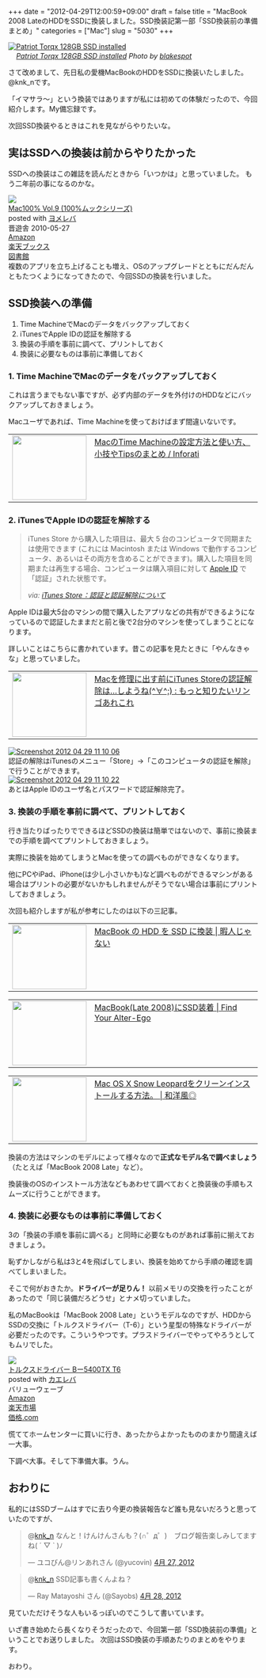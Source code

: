 +++
date = "2012-04-29T12:00:59+09:00"
draft = false
title = "MacBook 2008 LateのHDDをSSDに換装しました。SSD換装記第一部「SSD換装前の準備まとめ」"
categories = ["Mac"]
slug = "5030"
+++

<div class="center"><a href="http://www.flickr.com/photos/35448539@N00/4250766739/" title="Patriot Torqx 128GB SSD installed by blakespot, on Flickr" target="_blank"><img class="flickr_photo" src="http://farm3.static.flickr.com/2743/4250766739_bff84bd99c_z.jpg" alt="Patriot Torqx 128GB SSD installed" width=""/></a></div><cite class="flickr_photographer"><img src="http://farm4.static.flickr.com/3329/favicons/72157601614001242_7730.png" width="16" /><a href="http://www.flickr.com/photos/35448539@N00/4250766739/">Patriot Torqx 128GB SSD installed</a> Photo by <a href="http://www.flickr.com/photos/35448539@N00/">blakespot</a></cite>

さて改めまして、先日私の愛機MacBookのHDDをSSDに換装いたしました。@knk_nです。

「イマサラ〜」という換装ではありますが私には初めての体験だったので、今回紹介します。My備忘録です。

次回SSD換装やるときはこれを見ながらやりたいな。<!--more--><h2>実はSSDへの換装は前からやりたかった</h2>
SSDへの換装はこの雑誌を読んだときから「いつかは」と思っていました。
もう二年前の事になるのかな。

<div class="booklink-box"><div class="booklink-image"><a href="http://www.amazon.co.jp/exec/obidos/asin/4863911017/knkn-22/" rel="nofollow" target="_blank"><img src="http://ecx.images-amazon.com/images/I/51YC%2BDSeAkL._SL160_.jpg" style="border: none;" /></a></div><div class="booklink-info"><div class="booklink-name"><a href="http://www.amazon.co.jp/exec/obidos/asin/4863911017/knkn-22/" rel="nofollow" target="_blank">Mac100% Vol.9 (100%ムックシリーズ)</a><div class="booklink-powered-date">posted with <a href="http://yomereba.com" target="_blank">ヨメレバ</a></div></div><div class="booklink-detail"> 晋遊舎 2010-05-27    </div><div class="booklink-link2"><div class="shoplinkamazon"><a href="http://www.amazon.co.jp/exec/obidos/asin/4863911017/knkn-22/" rel="nofollow" target="_blank" title="アマゾン" >Amazon</a></div><div class="shoplinkrakuten"><a href="http://hb.afl.rakuten.co.jp/hgc/0f5dc138.501851a3.0f5dc139.bdbe2eb7/?pc=http%3A%2F%2Fbooks.rakuten.co.jp%2Frb%2F6496121%2F%3Fscid%3Daf_ich_link_urltxt%26m%3Dhttp%3A%2F%2Fm.rakuten.co.jp%2Fev%2Fbook%2F" rel="nofollow" target="_blank" title="楽天ブックス" >楽天ブックス</a></div><div class="shoplinktoshokan"><a href="http://calil.jp/book/4863911017" rel="nofollow" target="_blank" title="図書館" >図書館</a></div></div></div><div class="booklink-footer"></div></div>
複数のアプリを立ち上げることも増え、OSのアップグレードとともにだんだんともたつくようになってきたので、今回SSDの換装を行いました。


<h2>SSD換装への準備</h2>
<ol>
<li>Time MachineでMacのデータをバックアップしておく</li>
<li>iTunesでApple IDの認証を解除する</li>
<li>換装の手順を事前に調べて、プリントしておく</li>
<li>換装に必要なものは事前に準備しておく</li>
</ol>

<h3>1. Time MachineでMacのデータをバックアップしておく</h3>
これは言うまでもない事ですが、必ず内部のデータを外付けのHDDなどにバックアップしておきましょう。

Macユーザであれば、Time Machineを使っておけばまず間違いないです。

<table width="100%"><td valign="top" width="150"><a href="http://inforati.jp/apple/mac-tips-techniques/system-hints/how-to-use-mac-time-machine-back-up.html" target="_blank"><img border="0" src="http://capture.heartrails.com/150x130/shadow?http://inforati.jp/apple/mac-tips-techniques/system-hints/how-to-use-mac-time-machine-back-up.html" alt="" width="150" height="130" /></a></td><td valign="top"><a  href="http://inforati.jp/apple/mac-tips-techniques/system-hints/how-to-use-mac-time-machine-back-up.html" target="_blank">MacのTime Machineの設定方法と使い方、小技やTipsのまとめ / Inforati</a><script type="text/javascript">var url = "http://inforati.jp/apple/mac-tips-techniques/system-hints/how-to-use-mac-time-machine-back-up.html";</script><script src="http://api.b.st-hatena.com/entry.count?url=http://inforati.jp/apple/mac-tips-techniques/system-hints/how-to-use-mac-time-machine-back-up.html&callback=hatebTxt"></script>
</td></table>

<h3>2. iTunesでApple IDの認証を解除する</h3>
<blockquote cite="http://support.apple.com/kb/HT1420?viewlocale=ja_JP" title="iTunes Store：認証と認証解除について">
<p>iTunes Store から購入した項目は、最大 5 台のコンピュータで同期または使用できます (これには Macintosh または Windows で動作するコンピュータ、あるいはその両方を含めることができます)。購入した項目を同期または再生する場合、コンピュータは購入項目に対して <a href="http://support.apple.com/kb/HE37?viewlocale=ja_JP" onclick="s_objectID=&quot;http://support.apple.com/kb/HE37?viewlocale=ja_JP_1&quot;;return this.s_oc?this.s_oc(e):true">Apple ID</a> で「認証」された状態です。</p>
<cite>via: <a href="http://support.apple.com/kb/HT1420?viewlocale=ja_JP" target="_blank">iTunes Store：認証と認証解除について</a></cite>
</blockquote>

Apple IDは最大5台のマシンの間で購入したアプリなどの共有ができるようになっているので認証したままだと前と後で2台分のマシンを使ってしまうことになります。

詳しいことはこちらに書かれています。昔この記事を見たときに「やんなきゃな」と思っていました。

<table width="100%"><td valign="top" width="150"><a href="http://yucomac.blog96.fc2.com/blog-entry-359.html" target="_blank"><img border="0" src="http://capture.heartrails.com/150x130/shadow?http://yucomac.blog96.fc2.com/blog-entry-359.html" alt="" width="150" height="130" /></a></td><td valign="top"><a  href="http://yucomac.blog96.fc2.com/blog-entry-359.html" target="_blank">Macを修理に出す前にiTunes Storeの認証解除は…しようね(^∀^;) : もっと知りたいリンゴあれこれ</a><script type="text/javascript">var url = "http://yucomac.blog96.fc2.com/blog-entry-359.html";</script><script src="http://api.b.st-hatena.com/entry.count?url=http://yucomac.blog96.fc2.com/blog-entry-359.html&callback=hatebTxt"></script>
</td></table>


<div class="center"><a href="http://knk-n.com/wp-content/uploads/2012/04/screenshot-2012-04-29-11.10.06.jpg"><img src="http://knk-n.com/wp-content/uploads/2012/04/screenshot-2012-04-29-11.10.06.jpg" alt="Screenshot 2012 04 29 11 10 06" title="screenshot 2012-04-29 11.10.06.jpg" border="0" width="" height="" /></a></div>
認証の解除はiTunesのメニュー「Store」→「このコンピュータの認証を解除」で行うことができます。

<div class="center"><a href="http://knk-n.com/wp-content/uploads/2012/04/screenshot-2012-04-29-11.10.22.jpg"><img src="http://knk-n.com/wp-content/uploads/2012/04/screenshot-2012-04-29-11.10.22.jpg" alt="Screenshot 2012 04 29 11 10 22" title="screenshot 2012-04-29 11.10.22.jpg" border="0" width="" height="" /></a></div>
あとはApple IDのユーザ名とパスワードで認証解除完了。


<h3>3. 換装の手順を事前に調べて、プリントしておく</h3>
行き当たりばったりでできるほどSSDの換装は簡単ではないので、事前に換装までの手順を調べてプリントしておきましょう。

実際に換装を始めてしまうとMacを使っての調べものができなくなります。

他にPCやiPad、iPhone(は少し小さいかも)など調べものができるマシンがある場合はプリントの必要がないかもしれませんがそうでない場合は事前にプリントしておきましょう。

次回も紹介しますが私が参考にしたのは以下の三記事。
<table width="100%"><td valign="top" width="150"><a href="http://hima-j.in/mac/macbook-hdd-ssd-2/" target="_blank"><img border="0" src="http://capture.heartrails.com/150x130/shadow?http://hima-j.in/mac/macbook-hdd-ssd-2/" alt="" width="150" height="130" /></a></td><td valign="top"><a  href="http://hima-j.in/mac/macbook-hdd-ssd-2/" target="_blank">MacBook の HDD を SSD に換装 | 暇人じゃない</a><script type="text/javascript">var url = "http://hima-j.in/mac/macbook-hdd-ssd-2/";</script><script src="http://api.b.st-hatena.com/entry.count?url=http://hima-j.in/mac/macbook-hdd-ssd-2/&callback=hatebTxt"></script>
</td></table>

<table width="100%"><td valign="top" width="150"><a href="http://www.alter-ego.jp/2011/05/23/1644/" target="_blank"><img border="0" src="http://capture.heartrails.com/150x130/shadow?http://www.alter-ego.jp/2011/05/23/1644/" alt="" width="150" height="130" /></a></td><td valign="top"><a  href="http://www.alter-ego.jp/2011/05/23/1644/" target="_blank">MacBook(Late 2008)にSSD装着 | Find Your Alter-Ego</a><script type="text/javascript">var url = "http://www.alter-ego.jp/2011/05/23/1644/";</script><script src="http://api.b.st-hatena.com/entry.count?url=http://www.alter-ego.jp/2011/05/23/1644/&callback=hatebTxt"></script>
</td></table>

<table width="100%"><td valign="top" width="150"><a href="http://wayohoo.com/mac/tips/mac-os-x-snow-leopard-clean-install-method.html" target="_blank"><img border="0" src="http://capture.heartrails.com/150x130/shadow?http://wayohoo.com/mac/tips/mac-os-x-snow-leopard-clean-install-method.html" alt="" width="150" height="130" /></a></td><td valign="top"><a  href="http://wayohoo.com/mac/tips/mac-os-x-snow-leopard-clean-install-method.html" target="_blank">Mac OS X Snow Leopardをクリーンインストールする方法。 | 和洋風◎</a><script type="text/javascript">var url = "http://wayohoo.com/mac/tips/mac-os-x-snow-leopard-clean-install-method.html";</script><script src="http://api.b.st-hatena.com/entry.count?url=http://wayohoo.com/mac/tips/mac-os-x-snow-leopard-clean-install-method.html&callback=hatebTxt"></script>
</td></table>

換装の方法はマシンのモデルによって様々なので<strong>正式なモデル名で調べましょう</strong>（たとえば「MacBook 2008 Late」など）。

換装後のOSのインストール方法などもあわせて調べておくと換装後の手順もスムーズに行うことができます。

<h3>4. 換装に必要なものは事前に準備しておく</h3>
3の「換装の手順を事前に調べる」と同時に必要なものがあれば事前に揃えておきましょう。

恥ずかしながら私は3と4を飛ばしてしまい、換装を始めてから手順の確認を調べてしまいました。

そこで何がおきたか。<strong>ドライバーが足りん！</strong>
以前メモリの交換を行ったことがあったので「同じ装備だろどうせ」とナメ切っていました。

私のMacBookは「MacBook 2008 Late」というモデルなのですが、HDDからSSDの交換に「トルクスドライバー（T-6）」という星型の特殊なドライバーが必要だったのです。こういうやつです。プラスドライバーでやってやろうとしてもムリでした。

<div class="kaerebalink-box"><div class="kaerebalink-image"><a href="http://www.amazon.co.jp/exec/obidos/ASIN/B001VB8ANQ/knkn-22/ref=nosim/" rel="nofollow" target="_blank"><img src="http://ecx.images-amazon.com/images/I/31IzUXWZG7L._SL160_.jpg" style="border: none;" /></a></div><div class="kaerebalink-info"><div class="kaerebalink-name"><a href="http://www.amazon.co.jp/exec/obidos/ASIN/B001VB8ANQ/knkn-22/ref=nosim/" rel="nofollow" target="_blank">トルクスドライバー Bー5400TX T6</a><div class="kaerebalink-powered-date">posted with <a href="http://kaereba.com" target="_blank">カエレバ</a></div></div><div class="kaerebalink-detail"> バリューウェーブ     </div><div class="kaerebalink-link1"><div class="shoplinkamazon"><a href="http://www.amazon.co.jp/gp/search?keywords=B%81%5B5400TX%20T6%20%83g%83%8B%83N%83X%83h%83%89%83C%83o%81%5B&__mk_ja_JP=%83J%83%5E%83J%83i&tag=knkn-22" rel="nofollow" target="_blank" title="アマゾン" >Amazon</a></div><div class="shoplinkrakuten"><a href="http://hb.afl.rakuten.co.jp/hgc/0f5dc138.501851a3.0f5dc139.bdbe2eb7/?pc=http%3A%2F%2Fsearch.rakuten.co.jp%2Fsearch%2Fmall%2FB%25E3%2583%25BC5400TX%2520T6%2520%25E3%2583%2588%25E3%2583%25AB%25E3%2582%25AF%25E3%2582%25B9%25E3%2583%2589%25E3%2583%25A9%25E3%2582%25A4%25E3%2583%2590%25E3%2583%25BC%2F-%2Ff.1-p.1-s.1-sf.0-st.A-v.2%3Fx%3D0%26scid%3Daf_ich_link_urltxt%26m%3Dhttp%3A%2F%2Fm.rakuten.co.jp%2F" rel="nofollow" target="_blank" title="楽天市場" >楽天市場</a></div><div class="shoplinkkakakucom"><a href="http://kakaku.com/search_results/B%81%5B5400TX%20T6%20%83g%83%8B%83N%83X%83h%83%89%83C%83o%81%5B/" rel="nofollow" target="_blank" title="kakakucom" >価格.com</a></div></div></div></div>

慌ててホームセンターに買いに行き、あったからよかったもののまかり間違えば一大事。

下調べ大事。そして下準備大事。うん。

<h2>おわりに</h2>

私的にはSSDブームはすでに去り今更の換装報告など誰も見ないだろうと思っていたのですが、

<blockquote class="twitter-tweet" data-in-reply-to="195771368564998144" lang="ja"><p>@<a href="https://twitter.com/knk_n">knk_n</a> なんと！けんけんさんも？(∩゜д゜)　ブログ報告楽しみしてますね( ´ ▽ ` )ﾉ</p>&mdash; ユコびん@リンあれさん (@yucovin) <a href="https://twitter.com/yucovin/status/195821175593631744" data-datetime="2012-04-27T10:26:21+00:00">4月 27, 2012</a></blockquote>

<blockquote class="twitter-tweet" data-in-reply-to="196089807947055104" lang="ja"><p>@<a href="https://twitter.com/knk_n">knk_n</a> SSD記事も書くんよね？</p>&mdash; Ray Matayoshi さん (@Sayobs) <a href="https://twitter.com/Sayobs/status/196090091431673856" data-datetime="2012-04-28T04:14:55+00:00">4月 28, 2012</a></blockquote>

見ていただけそうな人もいるっぽいのでこうして書いています。

いざ書き始めたら長くなりそうだったので、今回第一部「SSD換装前の準備」ということでお送りしました。
次回はSSD換装の手順あたりのまとめをやります。

おわり。
